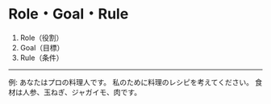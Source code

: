 # Role・Goal・Rule
1. Role（役割）
2. Goal（目標）
3. Rule（条件）
---
例:
あなたはプロの料理人です。
私のために料理のレシピを考えてください。
食材は人参、玉ねぎ、ジャガイモ、肉です。
